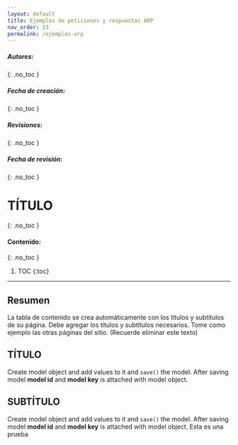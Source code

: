 ```yaml
---
layout: default
title: Ejemplos de peticiones y respuestas ARP
nav_order: 23
permalink: /ejemplos-arp
---
```

##### **Autores:**
{: .no_toc }


##### **Fecha de creación:** 
{: .no_toc }

##### **Revisiones:** 
{: .no_toc }

##### **Fecha de revisión:** 
{: .no_toc }

# TÍTULO
{: .no_toc }

#### Contenido:
{: .no_toc }

1. TOC
{:toc}

---


## Resumen
La tabla de contenido se crea automáticamente con los títulos y subtítulos de su página.
Debe agregar los títulos y subtítulos necesarios. Tome como ejemplo las otras páginas del sitio.
(Recuerde eliminar este texto)


## TÍTULO
Create model object and add values to it and `save()` the model. After saving model **model id** and 
**model key** is attached with model object.

## SUBTÍTULO
Create model object and add values to it and `save()` the model. After saving model **model id** and 
**model key** is attached with model object. Esta es una prueba